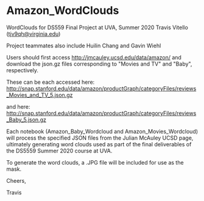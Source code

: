 # Amazon_WordClouds
WordClouds for DS559 Final Project at UVA, Summer 2020
Travis Vitello (tjv9qh@virginia.edu)

Project teammates also include Huilin Chang and Gavin Wiehl


Users should first access <http://jmcauley.ucsd.edu/data/amazon/> and download the json.gz files corresponding to "Movies and TV" and "Baby", respectively.

These can be each accessed here: <http://snap.stanford.edu/data/amazon/productGraph/categoryFiles/reviews_Movies_and_TV_5.json.gz>

and here: <http://snap.stanford.edu/data/amazon/productGraph/categoryFiles/reviews_Baby_5.json.gz>

Each notebook (Amazon_Baby_Wordcloud and Amazon_Movies_Wordcloud) will process the specified JSON files from the Julian McAuley UCSD page, ultimately generating word clouds used as part of the final deliverables of the DS5559 Summer 2020 course at UVA.

To generate the word clouds, a .JPG file will be included for use as the mask.

Cheers,

Travis
